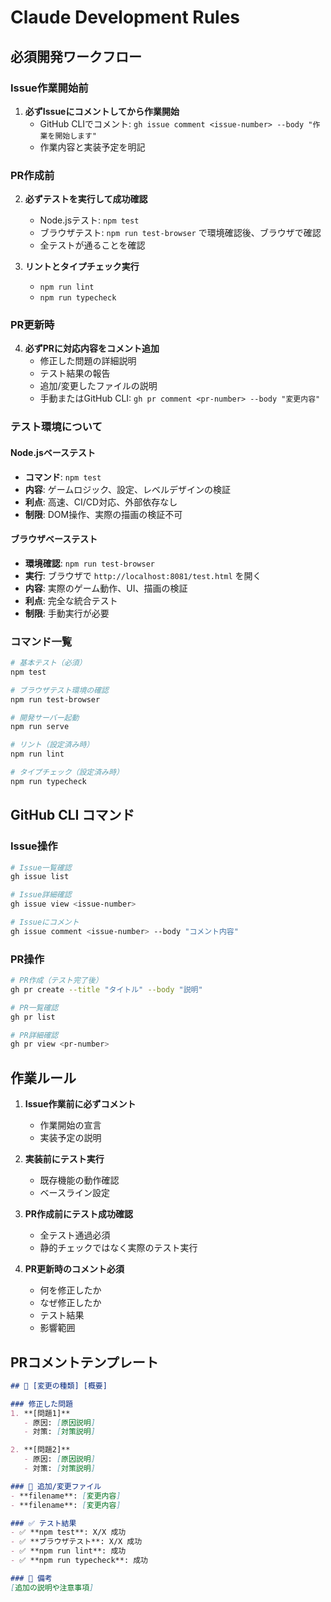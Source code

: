 # Claude Development Rules

## 必須開発ワークフロー

### Issue作業開始前
1. **必ずIssueにコメントしてから作業開始**
   - GitHub CLIでコメント: `gh issue comment <issue-number> --body "作業を開始します"`
   - 作業内容と実装予定を明記

### PR作成前
2. **必ずテストを実行して成功確認**
   - Node.jsテスト: `npm test`
   - ブラウザテスト: `npm run test-browser` で環境確認後、ブラウザで確認
   - 全テストが通ることを確認

3. **リントとタイプチェック実行**
   - `npm run lint`
   - `npm run typecheck`

### PR更新時
4. **必ずPRに対応内容をコメント追加**
   - 修正した問題の詳細説明
   - テスト結果の報告
   - 追加/変更したファイルの説明
   - 手動またはGitHub CLI: `gh pr comment <pr-number> --body "変更内容"`

### テスト環境について

#### Node.jsベーステスト
- **コマンド**: `npm test`
- **内容**: ゲームロジック、設定、レベルデザインの検証
- **利点**: 高速、CI/CD対応、外部依存なし
- **制限**: DOM操作、実際の描画の検証不可

#### ブラウザベーステスト
- **環境確認**: `npm run test-browser`
- **実行**: ブラウザで `http://localhost:8081/test.html` を開く
- **内容**: 実際のゲーム動作、UI、描画の検証
- **利点**: 完全な統合テスト
- **制限**: 手動実行が必要

### コマンド一覧
```bash
# 基本テスト（必須）
npm test

# ブラウザテスト環境の確認
npm run test-browser

# 開発サーバー起動
npm run serve

# リント（設定済み時）
npm run lint

# タイプチェック（設定済み時）
npm run typecheck
```

## GitHub CLI コマンド

### Issue操作
```bash
# Issue一覧確認
gh issue list

# Issue詳細確認
gh issue view <issue-number>

# Issueにコメント
gh issue comment <issue-number> --body "コメント内容"
```

### PR操作
```bash
# PR作成（テスト完了後）
gh pr create --title "タイトル" --body "説明"

# PR一覧確認
gh pr list

# PR詳細確認
gh pr view <pr-number>
```

## 作業ルール
1. **Issue作業前に必ずコメント**
   - 作業開始の宣言
   - 実装予定の説明

2. **実装前にテスト実行**
   - 既存機能の動作確認
   - ベースライン設定

3. **PR作成前にテスト成功確認**
   - 全テスト通過必須
   - 静的チェックではなく実際のテスト実行

4. **PR更新時のコメント必須**
   - 何を修正したか
   - なぜ修正したか
   - テスト結果
   - 影響範囲

## PRコメントテンプレート

```markdown
## 🔧 [変更の種類] [概要]

### 修正した問題
1. **[問題1]**
   - 原因: [原因説明]
   - 対策: [対策説明]

2. **[問題2]**
   - 原因: [原因説明]
   - 対策: [対策説明]

### 📁 追加/変更ファイル
- **filename**: [変更内容]
- **filename**: [変更内容]

### ✅ テスト結果
- ✅ **npm test**: X/X 成功
- ✅ **ブラウザテスト**: X/X 成功
- ✅ **npm run lint**: 成功
- ✅ **npm run typecheck**: 成功

### 📝 備考
[追加の説明や注意事項]
```